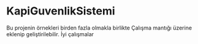 # KapiGuvenlikSistemi
Bu projenin örnekleri birden fazla olmakla birlikte 
Çalışma mantığı üzerine eklenip geliştirilebilir.
İyi çalışmalar
